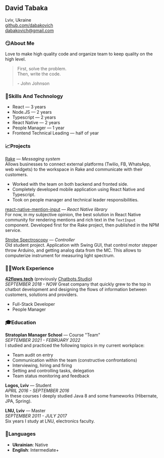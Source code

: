 ## David Tabaka

Lviv, Ukraine<br>
[github.com/dabakovich](https://github.com/dabakovich)<br>
[dabakovich@gmail.com](mailto:dabakovich@gmail.com)


### 😏About Me

Love to make high quality code and organize team to keep quality on the high level.

> First, solve the problem.<br>
> Then, write the code.
> 
> \- John Johnson


### 🎯Skills And Technology

* React — 3 years
* Node.JS — 2 years
* Typescript — 2 years
* React Native — 2 years
* People Manager — 1 year
* Frontend Technical Leading — half of year


### 📈Projects

[Rake](https://rake.ai) — *Messaging system*<br>
Allows businesses to connect external platforms (Twilio, FB, WhatsApp, web widgets) to the workspace in Rake and communicate with their customers.
* Worked with the team on both backend and fronted side.
* Completely developed mobile application using React Native and Typescript.
* Took on people manager and technical leader responsibilities.

[react-native-mention-input](https://www.npmjs.com/package/react-native-controlled-mentions) — *React Native library*<br>
For now, in my subjective opinion, the best solution in React Native community for rendering mentions and rich text in the `TextInput` component. Developed first for the Rake project, then published in the NPM service.

[Strobe Spectroscopy](https://github.com/dabakovich/StrobeSpectroscopy) — *Controller*<br>
Old student project. Application with Swing GUI, that control motor stepper throw Arduino, and getting analog data from the MC. This allows to computerize instrument for measuring light spectrum.


### 👨‍💻Work Experience

[**42flows.tech**](https://42flows.tech) (previously [Chatbots.Studio](https://chatbots.studio/))<br>
*SEPTEMBER 2018 - NOW*
Great company that quickly grew to the top in chatbot development and designing the flows of information between customers, solutions and providers.<br>
* Full-Stack Developer
* People Manager


### 🎓Education


**Stratoplan Manager School** — Course "Team"<br>
*SEPTEMBER 2021 - FEBRUARY 2022*<br>
I studied and practiced the following topics in my current workplace:
* Team audit on entry
* Communication within the team (constructive confrontations)
* Interviewing, hiring and firing
* Setting and controlling tasks, delegation
* Team status monitoring and feedback

**Logos, Lviv** — Student<br>
*APRIL 2016 - SEPTEMBER 2016*<br>
In these courses I deeply studied Java 8 and some frameworks (Hibernate, JPA, Spring).

**LNU, Lviv** — Master<br>
*SEPTEMBER 2011 - JULY 2017*<br>
Six years I study at LNU, electronics faculty.


### 💬Languages

* **Ukrainian**: Native
* **English**: Intermediate+
